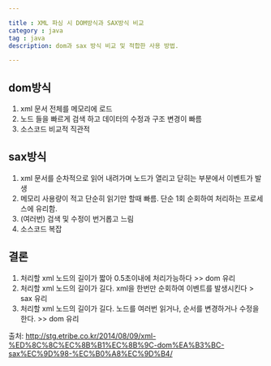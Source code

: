 ```yaml
---

title : XML 파싱 시 DOM방식과 SAX방식 비교
category : java
tag : java
description: dom과 sax 방식 비교 및 적합한 사용 방법.

---
```


## dom방식

1. xml 문서 전체를 메모리에 로드
2. 노드 들을 빠르게 검색 하고 데이터의 수정과 구조 변경이 빠름
3. 소스코드 비교적 직관적

## sax방식
1. xml 문서를 순차적으로 읽어 내려가며 노드가 열리고 닫히는 부분에서 이벤트가 발생
2. 메모리 사용량이 적고 단순히 읽기만 할때 빠름. 단순 1회 순회하여 처리하는 프로세스에 유리함.
3. (여러번) 검색 및 수정이 번거롭고 느림
4. 소스코드 복잡

## 결론
1. 처리할 xml 노드의 길이가 짧아 0.5초이내에 처리가능하다 >> dom 유리
2. 처리할 xml 노드의 길이가 길다. xml을 한번만 순회하여 이벤트를 발생시킨다 > sax 유리
3. 처리할 xml 노드의 길이가 길다. 노드를 여러번 읽거나, 순서를 변경하거나 수정을 한다. >> dom 유리

출처:
http://stg.etribe.co.kr/2014/08/09/xml-%ED%8C%8C%EC%8B%B1%EC%8B%9C-dom%EA%B3%BC-sax%EC%9D%98-%EC%B0%A8%EC%9D%B4/
